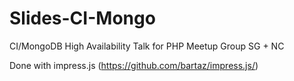 Slides-CI-Mongo
===============

CI/MongoDB High Availability Talk for PHP Meetup Group SG + NC

Done with impress.js (https://github.com/bartaz/impress.js/)